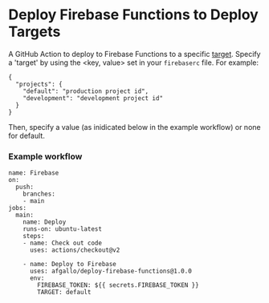 # Deploy Firebase Functions to Deploy Targets

A GitHub Action to deploy to Firebase Functions to a specific [target](https://firebase.google.com/docs/cli/targets). Specify a 'target' by using the <key, value> set in your `firebaserc` file. For example:

```
{
  "projects": {
    "default": "production project id",
    "development": "development project id"
  }
}
```

Then, specify a value (as inidicated below in the example workflow) or none for default.

### Example workflow

```
name: Firebase
on:
  push:
    branches:
    - main
jobs:
  main:
    name: Deploy
    runs-on: ubuntu-latest
    steps:
    - name: Check out code
      uses: actions/checkout@v2

    - name: Deploy to Firebase
      uses: afgallo/deploy-firebase-functions@1.0.0
      env:
        FIREBASE_TOKEN: ${{ secrets.FIREBASE_TOKEN }}
        TARGET: default
```

